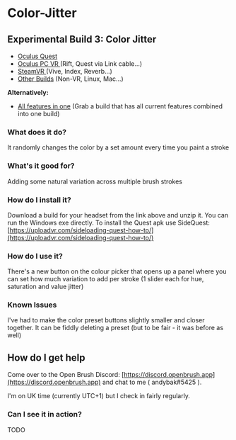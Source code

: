 # Color-Jitter

## Experimental Build 3: Color Jitter

* [Oculus Quest](https://nightly.link/IxxyXR/open-brush/workflows/build/features%2Fcolor-jitter/Oculus%20Quest%20Experimental.zip)
* [Oculus PC VR ](https://nightly.link/IxxyXR/open-brush/workflows/build/features%2Fcolor-jitter/Windows%20Rift%20Experimental.zip) (Rift, Quest via Link cable...)
* [SteamVR ](https://nightly.link/IxxyXR/open-brush/workflows/build/features%2Fcolor-jitter/Windows%20SteamVR%20Experimental.zip) (Vive, Index, Reverb...)
* [Other Builds](https://nightly.link/IxxyXR/open-brush/workflows/build/features%2Fcolor-jitter) (Non-VR, Linux, Mac...)

**Alternatively:**

* [All features in one](all-features-in-one.md) (Grab a build that has all current features combined into one build)

### What does it do?

It randomly changes the color by a set amount every time you paint a stroke

### What's it good for?

Adding some natural variation across multiple brush strokes

### How do I install it?

Download a build for your headset from the link above and unzip it. You can run the Windows exe directly. To install the Quest apk use SideQuest: [https://uploadvr.com/sideloading-quest-how-to/](https://uploadvr.com/sideloading-quest-how-to/)

### How do I use it?

There's a new button on the colour picker that opens up a panel where you can set how much variation to add per stroke \(1 slider each for hue, saturation and value jitter\)

### Known Issues

I've had to make the color preset buttons slightly smaller and closer together. It can be fiddly deleting a preset \(but to be fair - it was before as well\)

## How do I get help

Come over to the Open Brush Discord: [https://discord.openbrush.app](https://discord.openbrush.app) and chat to me \( andybak\#5425 \).

I'm on UK time \(currently UTC+1\) but I check in fairly regularly.

### Can I see it in action?

TODO

